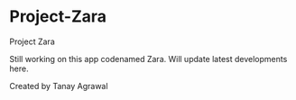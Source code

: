 # Project-Zara
Project Zara 

Still working on this app codenamed Zara. Will update latest developments here. 


Created by Tanay Agrawal
